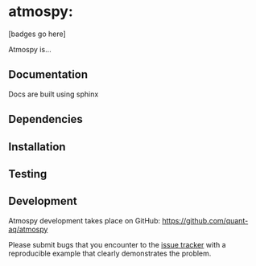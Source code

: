 # atmospy: 

[badges go here]

Atmospy is...

## Documentation

Docs are built using sphinx

## Dependencies

## Installation

## Testing

## Development

Atmospy development takes place on GitHub: https://github.com/quant-aq/atmospy

Please submit bugs that you encounter to the [issue tracker](https://github.com/quant-aq/atmospy/issues) with a reproducible example that clearly demonstrates the problem.